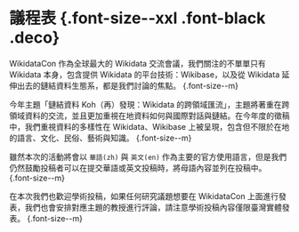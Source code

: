 # 議程表 {.font-size--xxl .font-black .deco}

WikidataCon 作為全球最大的 Wikidata 交流會議，我們關注的不單單只有 Wikidata 本身，包含提供 Wikidata 的平台技術：Wikibase，以及從 Wikidata 延伸出去的鏈結資料生態系，都是我們討論的焦點。 {.font-size--m}

今年主題「鏈結資料 Koh（再）發現：Wikidata 的跨領域匯流」，主題將著重在跨領域資料的交流，並且更加重視在地資料如何與國際對話與鏈結。在今年度的徵稿中，我們重視資料的多樣性在 Wikidata、Wikibase 上被呈現，包含但不限於在地的語言、文化、民俗、藝術與知識。 {.font-size--m}

雖然本次的活動將會以 `華語(zh)` 與 `英文(en)` 作為主要的官方使用語言，但是我們仍然鼓勵投稿者可以在提交華語或英文投稿時，將母語內容並列在投稿中。 {.font-size--m}

在本次我們也歡迎學術投稿，如果任何研究議題想要在 WikidataCon 上面進行發表，我們也會安排對應主題的教授進行評論，請注意學術投稿內容僅限臺灣實體發表。 {.font-size--m}
